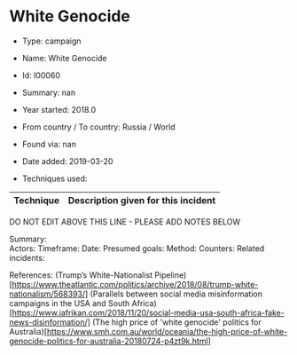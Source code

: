 # White Genocide

* Type: campaign

* Name: White Genocide

* Id: I00060

* Summary: nan

* Year started: 2018.0

* From country / To country: Russia / World

* Found via: nan

* Date added: 2019-03-20

* Techniques used: 

| Technique | Description given for this incident |
| --------- | ------------------------- |

DO NOT EDIT ABOVE THIS LINE - PLEASE ADD NOTES BELOW

Summary:  
Actors: 
Timeframe:
Date: 
Presumed goals: 
Method: 
Counters:
Related incidents: 

References:
(Trump’s White-Nationalist Pipeline)[https://www.theatlantic.com/politics/archive/2018/08/trump-white-nationalism/568393/] 
(Parallels between social media misinformation campaigns in the USA and South Africa)[https://www.iafrikan.com/2018/11/20/social-media-usa-south-africa-fake-news-disinformation/]
(The high price of 'white genocide' politics for Australia)[https://www.smh.com.au/world/oceania/the-high-price-of-white-genocide-politics-for-australia-20180724-p4zt9k.html]
